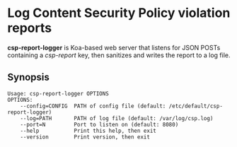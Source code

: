 # Log Content Security Policy violation reports

**csp-report-logger** is Koa-based web server that listens for JSON
POSTs containing a *csp-report* key, then sanitizes and writes the
report to a log file.

## Synopsis

    Usage: csp-report-logger OPTIONS
    OPTIONS:
        --config=CONFIG  PATH of config file (default: /etc/default/csp-report-logger)
        --log=PATH       PATH of log file (default: /var/log/csp.log)
        --port=N         Port to listen on (default: 8080)
        --help           Print this help, then exit
        --version        Print version, then exit
